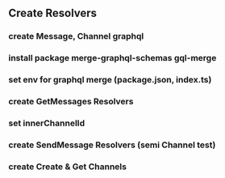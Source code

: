 ## Create Resolvers

### create Message, Channel graphql

### install package merge-graphql-schemas gql-merge

### set env for graphql merge (package.json, index.ts)

### create GetMessages Resolvers

### set innerChannelId

### create SendMessage Resolvers (semi Channel test)

### create Create & Get Channels
